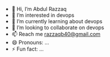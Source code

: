 - 👋 Hi, I’m Abdul Razzaq
- 👀 I’m interested in devops
- 🌱 I’m currently learning about devops
- 💞️ I’m looking to collaborate on devops
- 📫 Reach me razzaqb40@gmail.com
- 😄 Pronouns: ...
- ⚡ Fun fact: ...

<!---
brazzaq40/brazzaq40 is a ✨ special ✨ repository because its `README.md` (this file) appears on your GitHub profile.
You can click the Preview link to take a look at your changes.
--->
